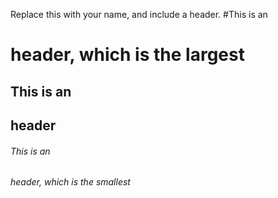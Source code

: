 Replace this with your name, and include a header.
#This is an <h1> header, which is the largest
## This is an <h2> header
###### This is an <h6> header, which is the smallest

